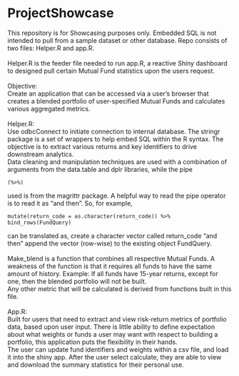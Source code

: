 # ProjectShowcase
This repository is for Showcasing purposes only. Embedded SQL is not intended to pull from a sample dataset or other database. 
Repo consists of two files: Helper.R and app.R. <br />
<br />
Helper.R is the feeder file needed to run app.R, a reactive Shiny dashboard to designed pull certain Mutual Fund statistics upon the users request. <br />
<br />
Objective: <br />
Create an application that can be accessed via a user’s browser that creates a blended portfolio of user-specified Mutual Funds and calculates various aggregated metrics. <br />
<br />
Helper.R: <br />
Use odbcConnect to initiate connection to internal database. The stringr package is a set of wrappers to help embed SQL within the R syntax. The objective is to extract various returns and key identifiers to drive downstream analytics. <br />
Data cleaning and manipulation techniques are used with a combination of arguments from the data.table and dplr libraries, while the pipe 
```
(%>%) 
```
used is from the magrittr package. A helpful way to read the pipe operator is to read it as “and then”. So, for example, <br />
```
mutate(return_code = as.character(return_code)) %>% bind_rows(FundQuery) 
```
can be translated as, create a character vector called return_code “and then” append the vector (row-wise) to the existing object FundQuery. <br />
<br />
Make_blend is a function that combines all respective Mutual Funds. A weakness of the function is that it requires all funds to have the same amount of history. Example: If all funds have 15-year returns, except for one, then the blended portfolio will not be built. <br />
Any other metric that will be calculated is derived from functions built in this file. <br />
<br />
App.R: <br />
Built for users that need to extract and view risk-return metrics of portfolio data, based upon user input. There is little ability to define expectation about what weights or funds a user may want with respect to building a portfolio, this application puts the flexibility in their hands. <br />
The user can update fund identifiers and weights within a csv file, and load it into the shiny app. After the user select calculate, they are able to view and download the summary statistics for their personal use.
